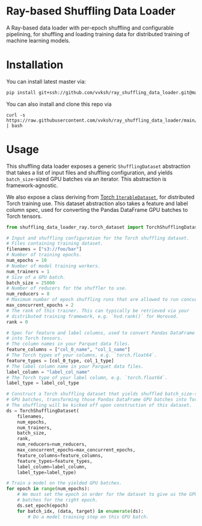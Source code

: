 # Ray-based Shuffling Data Loader

A Ray-based data loader with per-epoch shuffling and configurable pipelining, for shuffling and loading training data for distributed training of machine learning models.

# Installation

You can install latest master via:

```bash
pip install git+ssh://github.com/vvksh/ray_shuffling_data_loader.git@main#egg=ray_shuffling_data_loader
```

You can also install and clone this repo via
```shell script
curl -s https://raw.githubusercontent.com/vvksh/ray_shuffling_data_loader/main/install.sh | bash
```

# Usage

This shuffling data loader exposes a generic `ShufflingDataset` abstraction that takes a list of input files and shuffling configuration, and yields `batch_size`-sized GPU batches via an iterator. This abstraction is framework-agnostic.

We also expose a class deriving from [Torch `IterableDataset`](https://pytorch.org/docs/stable/data.html#torch.utils.data.IterableDataset), for distributed Torch training use. This dataset abstraction also takes a feature and label column spec, used for converting the Pandas DataFrame GPU batches to Torch tensors.

```python
from shuffling_data_loader_ray.torch_dataset import TorchShufflingDataset

# Input and shuffling configuration for the Torch shuffling dataset.
# Files containing training dataset.
filenames = ["s3://foo/bar"]
# Number of training epochs.
num_epochs = 10
# Number of model training workers.
num_trainers = 1
# Size of a GPU batch.
batch_size = 25000
# Number of reducers for the shuffler to use.
num_reducers = 8
# Maximum number of epoch shuffling runs that are allowed to run concurrently.
max_concurrent_epochs = 2
# The rank of this trainer. This can typically be retrieved via your
# distributed training framework, e.g. `hvd.rank()` for Horovod.
rank = 0

# Spec for feature and label columns, used to convert Pandas DataFrame GPU batches
# into Torch tensors.
# The column names in your Parquet data files.
feature_columns = ["col_0_name", "col_1_name"]
# The Torch types of your columns, e.g. `torch.float64`.
feature_types = [col_0_type, col_1_type]
# The label column name in your Parquet data files.
label_column = "label_col_name"
# The Torch type of your label column, e.g. `torch.float64`.
label_type = label_col_type

# Construct a Torch shuffling dataset that yields shuffled batch_size-sized
# GPU batches, transforming those Pandas DataFrame GPU batches into Torch tensors.
# The shuffling will be kicked off upon construction of this dataset.
ds = TorchShufflingDataset(
    filenames,
    num_epochs,
    num_trainers,
    batch_size,
    rank,
    num_reducers=num_reducers,
    max_concurrent_epochs=max_concurrent_epochs,
    feature_columns=feature_columns,
    feature_types=feature_types,
    label_column=label_column,
    label_type=label_type)

# Train a model on the yielded GPU batches.
for epoch in range(num_epochs):
    # We must set the epoch in order for the dataset to give us the GPU
    # batches for the right epoch.
    ds.set_epoch(epoch)
    for batch_idx, (data, target) in enumerate(ds):
        # Do a model training step on this GPU batch.
```

